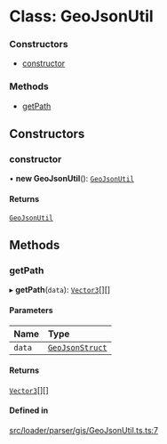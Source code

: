 # Class: GeoJsonUtil

### Constructors

- [constructor](GeoJsonUtil.md#constructor)

### Methods

- [getPath](GeoJsonUtil.md#getpath)

## Constructors

### constructor

• **new GeoJsonUtil**(): [`GeoJsonUtil`](GeoJsonUtil.md)

#### Returns

[`GeoJsonUtil`](GeoJsonUtil.md)

## Methods

### getPath

▸ **getPath**(`data`): [`Vector3`](Vector3.md)[][]

#### Parameters

| Name | Type |
| :------ | :------ |
| `data` | [`GeoJsonStruct`](../interfaces/GeoJsonStruct.md) |

#### Returns

[`Vector3`](Vector3.md)[][]

#### Defined in

[src/loader/parser/gis/GeoJsonUtil.ts.ts:7](https://github.com/Orillusion/orillusion/blob/main/src/loader/parser/gis/GeoJsonUtil.ts.ts#L7)
